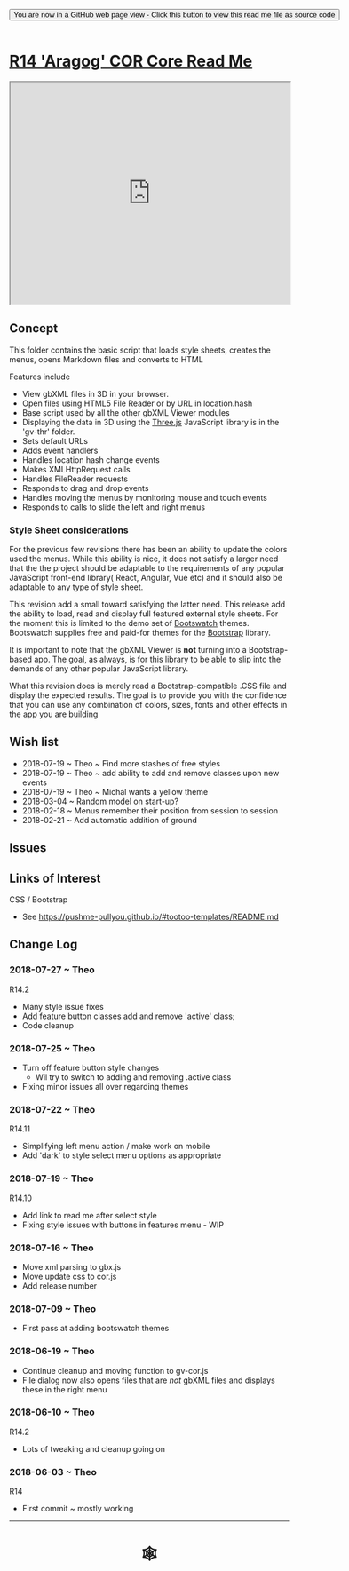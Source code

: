 <span style=display:none; >[You are now in a GitHub source code view - click this link to view Read Me file as a web page](http://www.ladybug.tools/spider/index.html#gbxml-viewer/r14/gv-cor-core/README.md "View file as a web page." ) </span>

<div><input type=button class="btn btn-secondary btn-sm" onclick="window.location.href='https://github.com/ladybug-tools/spider/blob/master/gbxml-viewer/r14/gv-cor-core/README.md'";
value='You are now in a GitHub web page view - Click this button to view this read me file as source code' ></div>

<br>

# [R14 'Aragog' COR Core Read Me]( #gbxml-viewer/r14/gv-cor-core/README.md )


<iframe class=iframeReadMe src=https://www.ladybug.tools/spider/gbxml-viewer/r14/gv-cor-core/gv-cor.html width=100% height=400px >Iframes are not displayed on github.com</iframe>


## Concept


This folder contains the basic script that loads style sheets, creates the menus, opens Markdown files and converts to HTML

Features include

* View gbXML files in 3D in your browser.
* Open files using HTML5 File Reader or by URL in location.hash
* Base script used by all the other gbXML Viewer modules
* Displaying the data in 3D using the [Three.js]( https://threejs.org ) JavaScript library is in the 'gv-thr' folder.
* Sets default URLs
* Adds event handlers
* Handles location hash change events
* Makes XMLHttpRequest calls
* Handles FileReader requests
* Responds to drag and drop events
* Handles moving the menus by monitoring mouse and touch events
* Responds to calls to slide the left and right menus

### Style Sheet considerations

For the previous few revisions there has been an ability to update the colors used the menus. While this ability is nice, it does not satisfy a larger need that the the project should be adaptable to the requirements of any popular JavaScript front-end library( React, Angular, Vue etc) and it should also be adaptable to any type of style sheet.

This revision add a small toward satisfying the latter need. This release add the ability to load, read and display full featured external style sheets. For the moment this is limited to the demo set of [Bootswatch]( https://bootswatch.com/ ) themes. Bootswatch supplies free and paid-for themes for the [Bootstrap]( https://getbootstrap.com/ ) library.

It is important to note that the gbXML Viewer is **not** turning into a Bootstrap-based app. The goal, as always, is for this library to be able to slip into the demands of any other popular JavaScript library.

What this revision does is merely read a Bootstrap-compatible .CSS file and display the expected results. The goal is to provide you with the confidence that you can use any combination of colors, sizes, fonts and other effects in the app you are building


## Wish list

* 2018-07-19 ~ Theo ~ Find more stashes of free styles
* 2018-07-19 ~ Theo ~ add ability to add and remove classes upon new events
* 2018-07-19 ~ Theo ~ Michal wants a yellow theme
* 2018-03-04 ~ Random model on start-up?
* 2018-02-18 ~ Menus remember their position from session to session
* 2018-02-21 ~ Add automatic addition of ground


## Issues



## Links of Interest

CSS / Bootstrap
* See https://pushme-pullyou.github.io/#tootoo-templates/README.md


## Change Log


### 2018-07-27 ~ Theo

R14.2
* Many style issue fixes
* Add feature button classes add and remove 'active' class;
* Code cleanup

### 2018-07-25 ~ Theo

* Turn off feature button style changes
	* Wil try to switch to adding and removing .active class
* Fixing minor issues all over regarding themes

### 2018-07-22 ~ Theo

R14.11
* Simplifying left menu action / make work on mobile
* Add 'dark' to style select menu options as appropriate

### 2018-07-19 ~ Theo

R14.10
* Add link to read me after select style
* Fixing style issues with buttons in features menu - WIP


### 2018-07-16 ~ Theo

* Move xml parsing to gbx.js
* Move update css to cor.js
* Add release number


### 2018-07-09 ~ Theo

* First pass at adding bootswatch themes


### 2018-06-19 ~ Theo

* Continue cleanup and moving function to gv-cor.js
* File dialog now also opens files that are *not* gbXML files and displays these in the right menu

### 2018-06-10 ~ Theo

R14.2
* Lots of tweaking and cleanup going on

### 2018-06-03 ~ Theo

R14
* First commit ~ mostly working

***

# <center title="hello!" ><a href=javascript:window.scrollTo(0,0); style=text-decoration:none; > &#x1f578; </a></center>



